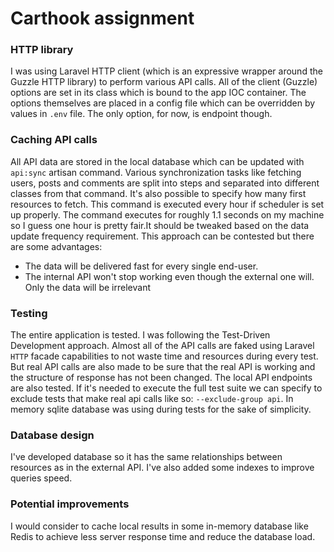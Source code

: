 # Carthook assignment

### HTTP library

I was using Laravel HTTP client (which is an expressive wrapper around the Guzzle HTTP library)
to perform various API calls. All of the client (Guzzle) options are set in its class
which is bound to the app IOC container. The options themselves are placed in a config file
which can be overridden by values in `.env` file. The only option, for now, is endpoint though. 

### Caching API calls

All API data are stored in the local database which can be updated with `api:sync` artisan command.
Various synchronization tasks like fetching users, posts and comments are split into steps 
and separated into different classes from that command. It's also possible to specify how many first resources to fetch. 
This command is executed every hour if scheduler is set up properly. The command executes for roughly 1.1 seconds 
on my machine so I guess one hour is pretty fair.It should be tweaked based on the data update frequency requirement. 
This approach can be contested but there are some advantages:

- The data will be delivered fast for every single end-user.
- The internal API won't stop working even though the external one will. Only the data will be irrelevant

### Testing

The entire application is tested. I was following the Test-Driven Development approach. Almost all of the API calls
are faked using Laravel `HTTP` facade capabilities to not waste time and resources during every test. But real API calls 
are also made to be sure that the real API is working and the structure of response has not been changed. The local API 
endpoints are also tested. If it's needed to execute the full test suite we can specify to exclude tests that make 
real api calls like so: `--exclude-group api`. In memory sqlite database was using during tests for the sake of 
simplicity.

### Database design

I've developed database so it has the same relationships between resources as in the external API. I've also added
some indexes to improve queries speed.

### Potential improvements 

I would consider to cache local results in some in-memory database like Redis to achieve less server response time
and reduce the database load.
